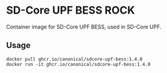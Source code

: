  # SD-Core UPF BESS ROCK

Container image for SD-Core UPF BESS, used in SD-Core UPF.

## Usage

```console
docker pull ghcr.io/canonical/sdcore-upf-bess:1.4.0
docker run -it ghcr.io/canonical/sdcore-upf-bess:1.4.0
```
